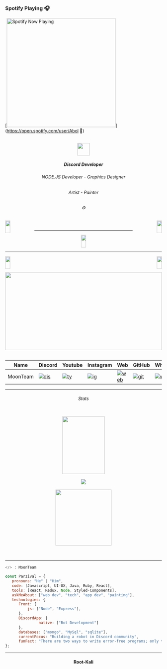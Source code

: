 ### Spotify Playing 🎧

[<img src="https://parzivalw00-lziq.vercel.app/api/spotify-playing" alt="Spotify Now Playing" width="350" />](https://open.spotify.com/user/Abol 💛)

<br/>

<div align="center">
<img src="https://media.discordapp.net/attachments/1049406847314042930/1064738846618681394/silver.png" align="center" height="40" width="40" />
</div>

##### <div align="center">Discord Developer</div>  

###### <div align="center">NODE.JS Developer - Graphics Designer</div>  

###### <div align="center">Artist - Painter</div>

###### <div align="center"> ⚙️</div>




<div align="left">
<a href="https://youtube.com/channel/UCXbSf-mBetjGSR_Eq7Ajesw"><img src="https://cdn.discordapp.com/attachments/865598508924796978/970638029322604574/youtube.png" align="left" height="40" style="width: 18%" ></a></div>



<div align="right">
<a href="https://aparat.com/PARZIVALW/live"><img src="https://cdn.discordapp.com/attachments/865598508924796978/970638029138046976/aparat.png" align="right" height="40" style="width: 18%" ></a></div>
<br/>

----

<div align="center">
<a href="https://instagram.com/parzivalw_"><img src="https://cdn.discordapp.com/attachments/865598508924796978/970638029607829554/instagram.png" align="center" height="40" style="width: 18%" ><a/></div>

----

<div align="left">
<a href="https://discord.gg/moonteam"><img src="https://cdn.discordapp.com/attachments/865598508924796978/970638028945125406/discord.png" align="left" height="40" style="width: 18%" ><a/></div>

<div align="right">
<a href="mailto:abolparzival@gmail.com"><img src="https://cdn.discordapp.com/attachments/865598508924796978/970633694568144927/gmail.png" align="right" height="40" style="width: 18%" ></a></div>
<br/><br/><br/>

<div align="center">
<img src="https://media.discordapp.net/attachments/1063119961255591988/1063130412949459064/1673540430194.gif" align="center" width="100%" height=" 250" />
</div><br/>

|  Name | Discord | Youtube | Instagram | Web | GitHub | WhatsApp |
|  ------ | ------ | ------ | ------ | ------ | ------ | ------ |
|  MoonTeam | [![dis](https://cdn.discordapp.com/attachments/1058321121113546783/1067787649529675798/icon.png)](https://discord.gg/moonteam) | [![ty](https://cdn.discordapp.com/attachments/1058321121113546783/1067789430162726912/icon5.png)](https://www.youtube.com/channel/UCXbSf-mBetjGSR_Eq7Ajesw) | [![ig](https://cdn.discordapp.com/attachments/1058321121113546783/1067788445273042945/icon2.png)](https://instagram.com/m0onteam) | [![web](https://cdn.discordapp.com/attachments/1058321121113546783/1067789019506823239/icon4.png)](null) | [![git](https://cdn.discordapp.com/attachments/1058321121113546783/1067790126119395332/ujhytgf.png)](https://github.com/MoonTeam-dev) | [![whats](https://cdn.discordapp.com/attachments/1058321121113546783/1067791368606462072/ww.png)](null) |
   
----
   

###### <div align="center">Stats</div><br/>

<div align="center"><img src="https://github-readme-stats.vercel.app/api?username=Parzivalw00&theme=dark" align="center" height="185p" style="width: 52%" /></div><br/>
   
   
<div align="center"><img src="https://github-readme-streak-stats.herokuapp.com/?user=Parzivalw00&theme=dark" align="" height="" style="width:" /></div><br/>



<div align="center"><img src="https://github-readme-stats.vercel.app/api/top-langs/?username=Parzivalw00&theme=dark" align="center" height="180p" right="width: 50%" /></div>
<br/><br/>

----

```py
</> : MoonTeam
```

```js
const Parzival = {
   pronouns: "He" | "Him",
   code: [Javascript, UI-UX, Java, Ruby, React],
   tools: [React, Redux, Node, Styled-Components],
   askMeAbout: ["web dev", "tech", "app dev", "painting"],
   technologies: {
      Front: {
          js: ["Node", "Express"],
      },
      DiscordApp: {
               native: ["Bot Development"]
      },
      databases: ["mongo", "MySql", "sqlite"],
      currentFocus: "Building a robot in Discord community",
      funFact: "There are two ways to write error-free programs; only the third one works"
};
```

----
#### <div align="center">Root-Kali</div>


